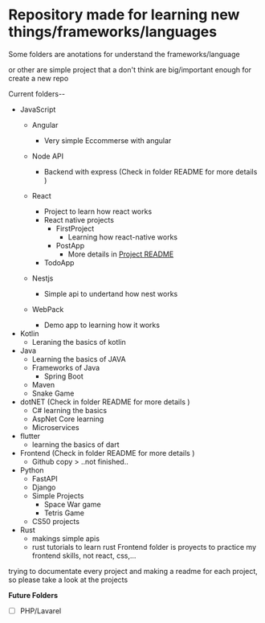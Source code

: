 # Repository made for learning new things/frameworks/languages

Some folders are anotations for understand the frameworks/language

or other are simple project that a don't think are big/important enough for create a new repo

Current folders--

* JavaScript
    * Angular
        * Very simple Eccommerse with angular
    * Node API
        * Backend with express (Check in folder README for more details )
    * React
        * Project to learn how react works
        * React native projects
            * FirstProject
               * Learning how react-native works
            * PostApp
               * More details in [Project README](./javascript/React/React_native/PostApp/README.md)
        * TodoApp
            
    * Nestjs 
        * Simple api to undertand how nest works
    * WebPack
        * Demo app to learning how it works
* Kotlin
    * Leraning the basics of kotlin
* Java
    * Learning the basics of JAVA
    * Frameworks of Java
        * Spring Boot
    * Maven 
    * Snake Game
* dotNET (Check in folder README for more details ) 
    * C# learning the basics
    * AspNet Core learning
    * Microservices 
* flutter 
    * learning the basics of dart
* Frontend (Check in folder README for more details )
    * Github copy > ..not finished..
* Python
    * FastAPI
    * Django
    * Simple Projects
        * Space War game
        * Tetris Game
    * CS50 projects
* Rust
   * makings simple apis
   * rust tutorials to learn rust
Frontend folder is proyects to practice my frontend skills, not react, css,...


trying to documentate every project and making a readme for each project, so please take a look at the projects


**Future Folders**
- [ ] PHP/Lavarel

